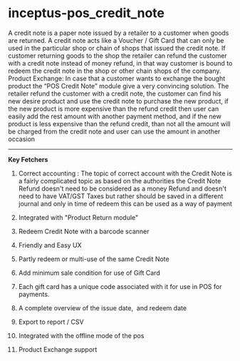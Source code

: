 # inceptus-pos_credit_note
A credit note is a paper note issued by a retailer to a customer when goods are returned. A credit note acts like a Voucher / Gift Card that can only be used in the particular shop or chain of shops that issued the credit note. If customer returning goods to the shop the retailer can refund the customer with a credit note instead of money refund, in that way customer is bound to redeem the credit note in the shop or other chain shops of the company.
Product Exchange: In case that a customer wants to exchange the bought product the “POS Credit Note” module give a very convincing solution. 
The retailer refund the customer with a credit note, the customer can find his new desire product and use the credit note to purchase the new product, if the new product is more expensive than the refund credit then user can easily add the rest amount with another payment method, and if the new product is less expensive than the refund credit, than not all the amount will be charged from the credit note and user can use the amount in another occasion

--------
**Key Fetchers** 

1.  Correct accounting :  The topic of correct account with the Credit Note is a fairly complicated topic as based on the authorities the Credit Note Refund doesn't need to be considered as a money Refund and doesn't need to have VAT/GST Taxes but rather should be saved in a different journal and only in time of redeem this can be used as a way of payment

3.  Integrated with "Product Return module" 

4.  Redeem Credit Note with a barcode scanner 

5.  Friendly and Easy UX

6.  Partly redeem or multi-use of the same Credit Note

7.  Add minimum sale condition for use of Gift Card 

8.  Each gift card has a unique code associated with it for use in POS for payments.

9.  A complete overview of the issue date,  and redeem date 

10. Export to report / CSV

11. Integrated with the offline mode of the pos 

12. Product Exchange support
